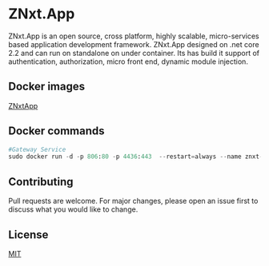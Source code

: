 # ZNxt.App

ZNxt.App is an open source, cross platform, highly scalable, micro-services based application development framework.
ZNxt.App designed on .net core 2.2 and can run on standalone on under container. 
Its has build it support of authentication, authorization, micro front end, dynamic module injection. 


## Docker images 


[ZNxtApp](https://cloud.docker.com/u/choudhurykhanin/repository/docker/choudhurykhanin/znxtapp)

## Docker commands

```python
#Gateway Service
sudo docker run -d -p 806:80 -p 4436:443  --restart=always --name znxt-app-run  choudhurykhanin/znxtapp:latest
```

## Contributing
Pull requests are welcome. For major changes, please open an issue first to discuss what you would like to change.

## License
[MIT](https://choosealicense.com/licenses/mit/)
